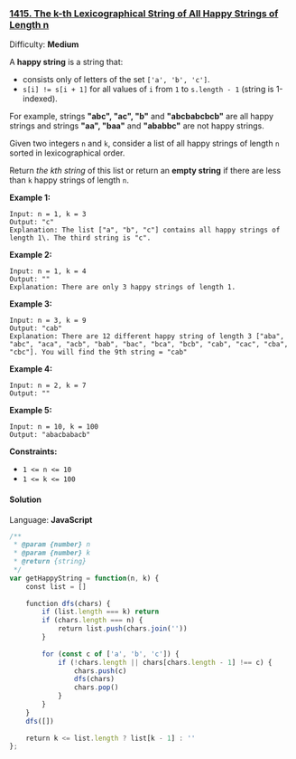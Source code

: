 ### [1415\. The k-th Lexicographical String of All Happy Strings of Length n](https://leetcode.com/problems/the-k-th-lexicographical-string-of-all-happy-strings-of-length-n/)

Difficulty: **Medium**


A **happy string** is a string that:

*   consists only of letters of the set `['a', 'b', 'c']`.
*   `s[i] != s[i + 1]` for all values of `i` from `1` to `s.length - 1` (string is 1-indexed).

For example, strings **"abc", "ac", "b"** and **"abcbabcbcb"** are all happy strings and strings **"aa", "baa"** and **"ababbc"** are not happy strings.

Given two integers `n` and `k`, consider a list of all happy strings of length `n` sorted in lexicographical order.

Return _the kth string_ of this list or return an **empty string** if there are less than `k` happy strings of length `n`.

**Example 1:**

```
Input: n = 1, k = 3
Output: "c"
Explanation: The list ["a", "b", "c"] contains all happy strings of length 1\. The third string is "c".
```

**Example 2:**

```
Input: n = 1, k = 4
Output: ""
Explanation: There are only 3 happy strings of length 1.
```

**Example 3:**

```
Input: n = 3, k = 9
Output: "cab"
Explanation: There are 12 different happy string of length 3 ["aba", "abc", "aca", "acb", "bab", "bac", "bca", "bcb", "cab", "cac", "cba", "cbc"]. You will find the 9th string = "cab"
```

**Example 4:**

```
Input: n = 2, k = 7
Output: ""
```

**Example 5:**

```
Input: n = 10, k = 100
Output: "abacbabacb"
```

**Constraints:**

*   `1 <= n <= 10`
*   `1 <= k <= 100`


#### Solution

Language: **JavaScript**

```javascript
/**
 * @param {number} n
 * @param {number} k
 * @return {string}
 */
var getHappyString = function(n, k) {
    const list = []
    
    function dfs(chars) {
        if (list.length === k) return
        if (chars.length === n) {
            return list.push(chars.join(''))
        }
        
        for (const c of ['a', 'b', 'c']) {
            if (!chars.length || chars[chars.length - 1] !== c) {
                chars.push(c)
                dfs(chars)
                chars.pop()
            }
        }
    }
    dfs([])
    
    return k <= list.length ? list[k - 1] : ''
};
```